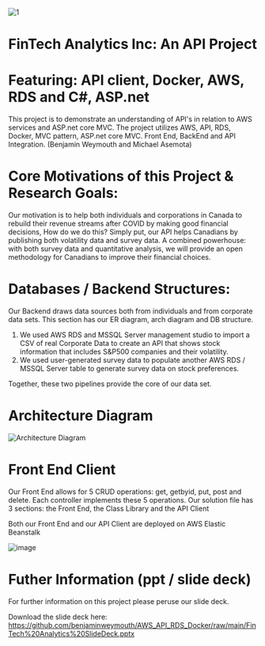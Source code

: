  ![1](https://user-images.githubusercontent.com/47256041/168893936-0486efd2-d285-4ad9-9253-760aa4517be1.png)


# FinTech Analytics Inc: An API Project
# Featuring: API client, Docker, AWS, RDS and C#, ASP.net
This project is to demonstrate an understanding of API's in relation to AWS services and ASP.net core MVC. The project utilizes AWS, API, RDS, Docker, MVC pattern, ASP.net core MVC. Front End, BackEnd and API Integration. (Benjamin Weymouth and Michael Asemota) 

# Core Motivations of this Project & Research Goals: 

Our motivation is to help both individuals and corporations in Canada to rebuild their revenue streams after COVID by making good financial decisions,
How do we do this? Simply put, our API helps Canadians by publishing both volatility data and survey data. A combined powerhouse: with both survey data and quantitative analysis, we will provide an open methodology for Canadians to improve their financial choices. 

# Databases / Backend Structures: 

Our Backend draws data sources both from individuals and from corporate data sets. This section has our ER diagram, arch diagram and DB structure. 

1) We used AWS RDS and MSSQL Server management studio to import a CSV of real Corporate Data to create an API that shows stock information that includes S&P500 companies and their volatility. 
2) We used user-generated survey data to populate another AWS RDS / MSSQL Server table to generate survey data on stock preferences. 

Together, these two pipelines provide the core of our data set. 
 
# Architecture Diagram 

![Architecture Diagram](https://user-images.githubusercontent.com/47256041/168895166-a71a2d00-ac03-4fd4-a533-04c2283f5495.png)

# Front End Client

Our Front End allows for 5 CRUD operations: get, getbyid, put, post and delete. Each controller implements these 5 operations. 
Our solution file has 3 sections: the Front End, the Class Library and the API Client 

Both our Front End and our API Client are deployed on AWS Elastic Beanstalk 

![image](https://user-images.githubusercontent.com/47256041/168895843-e2db81b6-8b61-403e-b444-a752de5cc643.png)
 
# Futher Information (ppt / slide deck) 

For further information on this project please peruse our slide deck. 

Download the slide deck here: https://github.com/benjaminweymouth/AWS_API_RDS_Docker/raw/main/FinTech%20Analytics%20SlideDeck.pptx




